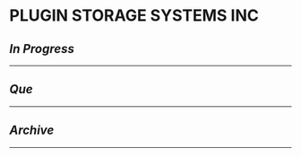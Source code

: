 # PLUGIN STORAGE SYSTEMS INC

## *In Progress*

--------------------

## *Que*

-----------------------------------
## *Archive*

-----------------------------------
